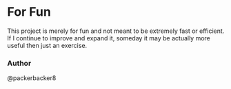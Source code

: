 # For Fun
This project is merely for fun and not meant to be extremely fast or efficient. If I continue to improve and expand it, someday it may be actually more useful then just an exercise.

### Author
@packerbacker8